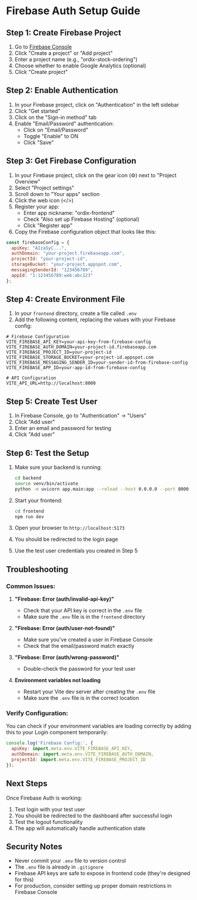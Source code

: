 # Firebase Auth Setup Guide

## Step 1: Create Firebase Project

1. Go to [Firebase Console](https://console.firebase.google.com/)
2. Click "Create a project" or "Add project"
3. Enter a project name (e.g., "ordix-stock-ordering")
4. Choose whether to enable Google Analytics (optional)
5. Click "Create project"

## Step 2: Enable Authentication

1. In your Firebase project, click on "Authentication" in the left sidebar
2. Click "Get started"
3. Click on the "Sign-in method" tab
4. Enable "Email/Password" authentication:
   - Click on "Email/Password"
   - Toggle "Enable" to ON
   - Click "Save"

## Step 3: Get Firebase Configuration

1. In your Firebase project, click on the gear icon (⚙️) next to "Project Overview"
2. Select "Project settings"
3. Scroll down to "Your apps" section
4. Click the web icon (</>)
5. Register your app:
   - Enter app nickname: "ordix-frontend"
   - Check "Also set up Firebase Hosting" (optional)
   - Click "Register app"
6. Copy the Firebase configuration object that looks like this:

```javascript
const firebaseConfig = {
  apiKey: "AIzaSyC...",
  authDomain: "your-project.firebaseapp.com",
  projectId: "your-project-id",
  storageBucket: "your-project.appspot.com",
  messagingSenderId: "123456789",
  appId: "1:123456789:web:abc123"
};
```

## Step 4: Create Environment File

1. In your `frontend` directory, create a file called `.env`
2. Add the following content, replacing the values with your Firebase config:

```env
# Firebase Configuration
VITE_FIREBASE_API_KEY=your-api-key-from-firebase-config
VITE_FIREBASE_AUTH_DOMAIN=your-project-id.firebaseapp.com
VITE_FIREBASE_PROJECT_ID=your-project-id
VITE_FIREBASE_STORAGE_BUCKET=your-project-id.appspot.com
VITE_FIREBASE_MESSAGING_SENDER_ID=your-sender-id-from-firebase-config
VITE_FIREBASE_APP_ID=your-app-id-from-firebase-config

# API Configuration
VITE_API_URL=http://localhost:8000
```

## Step 5: Create Test User

1. In Firebase Console, go to "Authentication" → "Users"
2. Click "Add user"
3. Enter an email and password for testing
4. Click "Add user"

## Step 6: Test the Setup

1. Make sure your backend is running:
   ```bash
   cd backend
   source venv/bin/activate
   python -m uvicorn app.main:app --reload --host 0.0.0.0 --port 8000
   ```

2. Start your frontend:
   ```bash
   cd frontend
   npm run dev
   ```

3. Open your browser to `http://localhost:5173`
4. You should be redirected to the login page
5. Use the test user credentials you created in Step 5

## Troubleshooting

### Common Issues:

1. **"Firebase: Error (auth/invalid-api-key)"**
   - Check that your API key is correct in the `.env` file
   - Make sure the `.env` file is in the `frontend` directory

2. **"Firebase: Error (auth/user-not-found)"**
   - Make sure you've created a user in Firebase Console
   - Check that the email/password match exactly

3. **"Firebase: Error (auth/wrong-password)"**
   - Double-check the password for your test user

4. **Environment variables not loading**
   - Restart your Vite dev server after creating the `.env` file
   - Make sure the `.env` file is in the correct location

### Verify Configuration:

You can check if your environment variables are loading correctly by adding this to your Login component temporarily:

```javascript
console.log('Firebase Config:', {
  apiKey: import.meta.env.VITE_FIREBASE_API_KEY,
  authDomain: import.meta.env.VITE_FIREBASE_AUTH_DOMAIN,
  projectId: import.meta.env.VITE_FIREBASE_PROJECT_ID
});
```

## Next Steps

Once Firebase Auth is working:

1. Test login with your test user
2. You should be redirected to the dashboard after successful login
3. Test the logout functionality
4. The app will automatically handle authentication state

## Security Notes

- Never commit your `.env` file to version control
- The `.env` file is already in `.gitignore`
- Firebase API keys are safe to expose in frontend code (they're designed for this)
- For production, consider setting up proper domain restrictions in Firebase Console 